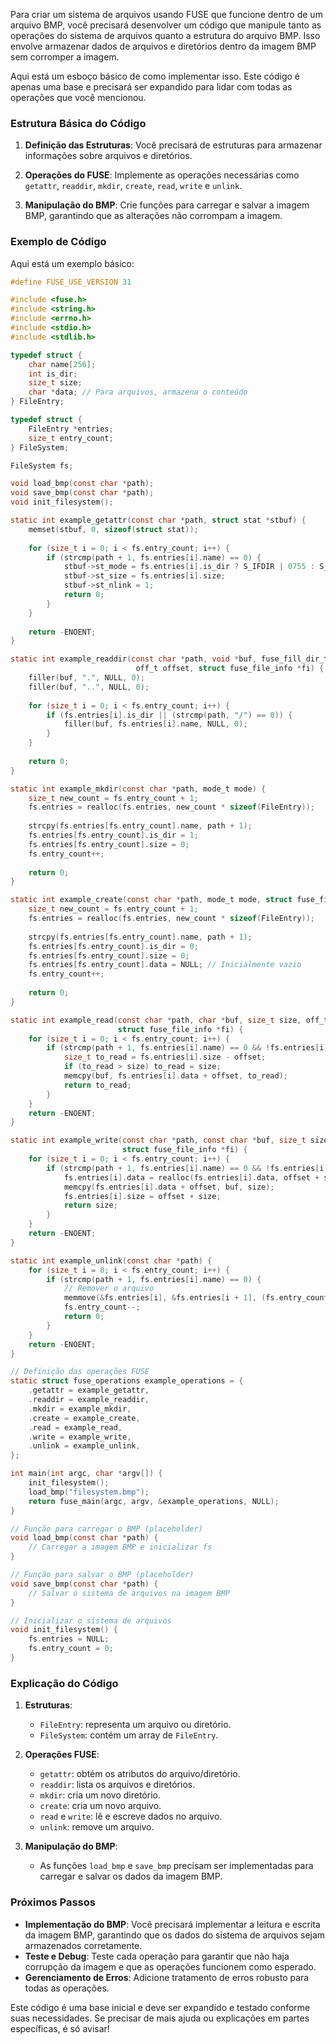 Para criar um sistema de arquivos usando FUSE que funcione dentro de um arquivo BMP, você precisará desenvolver um código que manipule tanto as operações do sistema de arquivos quanto a estrutura do arquivo BMP. Isso envolve armazenar dados de arquivos e diretórios dentro da imagem BMP sem corromper a imagem.

Aqui está um esboço básico de como implementar isso. Este código é apenas uma base e precisará ser expandido para lidar com todas as operações que você mencionou.

### Estrutura Básica do Código

1. **Definição das Estruturas**: Você precisará de estruturas para armazenar informações sobre arquivos e diretórios.

2. **Operações do FUSE**: Implemente as operações necessárias como `getattr`, `readdir`, `mkdir`, `create`, `read`, `write` e `unlink`.

3. **Manipulação do BMP**: Crie funções para carregar e salvar a imagem BMP, garantindo que as alterações não corrompam a imagem.

### Exemplo de Código

Aqui está um exemplo básico:

```c
#define FUSE_USE_VERSION 31

#include <fuse.h>
#include <string.h>
#include <errno.h>
#include <stdio.h>
#include <stdlib.h>

typedef struct {
    char name[256];
    int is_dir;
    size_t size;
    char *data; // Para arquivos, armazena o conteúdo
} FileEntry;

typedef struct {
    FileEntry *entries;
    size_t entry_count;
} FileSystem;

FileSystem fs;

void load_bmp(const char *path);
void save_bmp(const char *path);
void init_filesystem();

static int example_getattr(const char *path, struct stat *stbuf) {
    memset(stbuf, 0, sizeof(struct stat));
    
    for (size_t i = 0; i < fs.entry_count; i++) {
        if (strcmp(path + 1, fs.entries[i].name) == 0) {
            stbuf->st_mode = fs.entries[i].is_dir ? S_IFDIR | 0755 : S_IFREG | 0444;
            stbuf->st_size = fs.entries[i].size;
            stbuf->st_nlink = 1;
            return 0;
        }
    }
    
    return -ENOENT;
}

static int example_readdir(const char *path, void *buf, fuse_fill_dir_t filler,
                            off_t offset, struct fuse_file_info *fi) {
    filler(buf, ".", NULL, 0);
    filler(buf, "..", NULL, 0);
    
    for (size_t i = 0; i < fs.entry_count; i++) {
        if (fs.entries[i].is_dir || (strcmp(path, "/") == 0)) {
            filler(buf, fs.entries[i].name, NULL, 0);
        }
    }
    
    return 0;
}

static int example_mkdir(const char *path, mode_t mode) {
    size_t new_count = fs.entry_count + 1;
    fs.entries = realloc(fs.entries, new_count * sizeof(FileEntry));
    
    strcpy(fs.entries[fs.entry_count].name, path + 1);
    fs.entries[fs.entry_count].is_dir = 1;
    fs.entries[fs.entry_count].size = 0;
    fs.entry_count++;
    
    return 0;
}

static int example_create(const char *path, mode_t mode, struct fuse_file_info *fi) {
    size_t new_count = fs.entry_count + 1;
    fs.entries = realloc(fs.entries, new_count * sizeof(FileEntry));
    
    strcpy(fs.entries[fs.entry_count].name, path + 1);
    fs.entries[fs.entry_count].is_dir = 0;
    fs.entries[fs.entry_count].size = 0;
    fs.entries[fs.entry_count].data = NULL; // Inicialmente vazio
    fs.entry_count++;
    
    return 0;
}

static int example_read(const char *path, char *buf, size_t size, off_t offset,
                        struct fuse_file_info *fi) {
    for (size_t i = 0; i < fs.entry_count; i++) {
        if (strcmp(path + 1, fs.entries[i].name) == 0 && !fs.entries[i].is_dir) {
            size_t to_read = fs.entries[i].size - offset;
            if (to_read > size) to_read = size;
            memcpy(buf, fs.entries[i].data + offset, to_read);
            return to_read;
        }
    }
    return -ENOENT;
}

static int example_write(const char *path, const char *buf, size_t size, off_t offset,
                         struct fuse_file_info *fi) {
    for (size_t i = 0; i < fs.entry_count; i++) {
        if (strcmp(path + 1, fs.entries[i].name) == 0 && !fs.entries[i].is_dir) {
            fs.entries[i].data = realloc(fs.entries[i].data, offset + size);
            memcpy(fs.entries[i].data + offset, buf, size);
            fs.entries[i].size = offset + size;
            return size;
        }
    }
    return -ENOENT;
}

static int example_unlink(const char *path) {
    for (size_t i = 0; i < fs.entry_count; i++) {
        if (strcmp(path + 1, fs.entries[i].name) == 0) {
            // Remover o arquivo
            memmove(&fs.entries[i], &fs.entries[i + 1], (fs.entry_count - i - 1) * sizeof(FileEntry));
            fs.entry_count--;
            return 0;
        }
    }
    return -ENOENT;
}

// Definição das operações FUSE
static struct fuse_operations example_operations = {
    .getattr = example_getattr,
    .readdir = example_readdir,
    .mkdir = example_mkdir,
    .create = example_create,
    .read = example_read,
    .write = example_write,
    .unlink = example_unlink,
};

int main(int argc, char *argv[]) {
    init_filesystem();
    load_bmp("filesystem.bmp");
    return fuse_main(argc, argv, &example_operations, NULL);
}

// Função para carregar o BMP (placeholder)
void load_bmp(const char *path) {
    // Carregar a imagem BMP e inicializar fs
}

// Função para salvar o BMP (placeholder)
void save_bmp(const char *path) {
    // Salvar o sistema de arquivos na imagem BMP
}

// Inicializar o sistema de arquivos
void init_filesystem() {
    fs.entries = NULL;
    fs.entry_count = 0;
}
```

### Explicação do Código

1. **Estruturas**:
   - `FileEntry`: representa um arquivo ou diretório.
   - `FileSystem`: contém um array de `FileEntry`.

2. **Operações FUSE**:
   - `getattr`: obtém os atributos do arquivo/diretório.
   - `readdir`: lista os arquivos e diretórios.
   - `mkdir`: cria um novo diretório.
   - `create`: cria um novo arquivo.
   - `read` e `write`: lê e escreve dados no arquivo.
   - `unlink`: remove um arquivo.

3. **Manipulação do BMP**:
   - As funções `load_bmp` e `save_bmp` precisam ser implementadas para carregar e salvar os dados da imagem BMP.

### Próximos Passos

- **Implementação do BMP**: Você precisará implementar a leitura e escrita da imagem BMP, garantindo que os dados do sistema de arquivos sejam armazenados corretamente.
- **Teste e Debug**: Teste cada operação para garantir que não haja corrupção da imagem e que as operações funcionem como esperado.
- **Gerenciamento de Erros**: Adicione tratamento de erros robusto para todas as operações.

Este código é uma base inicial e deve ser expandido e testado conforme suas necessidades. Se precisar de mais ajuda ou explicações em partes específicas, é só avisar!
